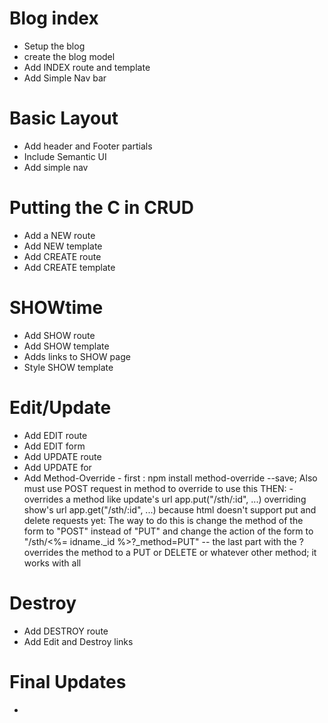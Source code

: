 # Blog index
* Setup the blog
* create the blog model
* Add INDEX route and template
* Add Simple Nav bar

# Basic Layout
* Add header and Footer partials
* Include Semantic UI
* Add simple nav

# Putting the C in CRUD
* Add a NEW route
* Add NEW template
* Add CREATE route
* Add CREATE template

# SHOWtime
* Add SHOW route
* Add SHOW template
* Adds links to SHOW page
* Style SHOW template


# Edit/Update
* Add EDIT route
* Add EDIT form
* Add UPDATE route
* Add UPDATE for
* Add Method-Override - first : npm install method-override --save; Also must use POST request in method to override to use this  THEN: 
                      - overrides a method like update's url app.put("/sth/:id", ...) overriding show's url app.get("/sth/:id", ...) because html doesn't
                            support put and delete requests yet:
                            The way to do this is change the method of the form to "POST"  instead of "PUT" and change the action of the form to 
                                                            "/sth/<%= idname._id %>?_method=PUT" -- the last part with the ? overrides the method to a 
                                                                     PUT or DELETE or whatever other method; it works with all



# Destroy
* Add DESTROY route
* Add Edit and Destroy links

# Final Updates
* 